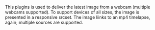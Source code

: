 This plugins is used to deliver the latest image from a webcam (multiple webcams supported). To support devices of all sizes, the image is presented in a responsive srcset. 
The image liinks to an mp4 timelapse, again; multiple sources are supported.
